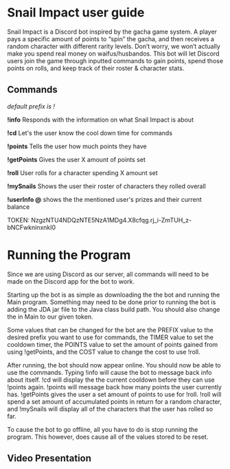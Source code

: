 # Snail Impact user guide
Snail Impact is a Discord bot inspired by the gacha game system. A player pays a specific amount of points to “spin” the gacha,
and then receives a random character with different rarity levels. Don’t worry, we won’t actually make you spend real money on
waifus/husbandos. This bot will let Discord users join the game through inputted commands to gain points, spend those points on rolls,
and keep track of their roster & character stats. 

## Commands
*default prefix is !*

**!info**
Responds with the information on what Snail Impact is about

**!cd**
Let's the user know the cool down time for commands

**!points**
Tells the user how much points they have

**!getPoints**
Gives the user X amount of points set

**!roll**
User rolls for a character spending X amount set

**!mySnails**
Shows the user their roster of characters they rolled overall

**!userInfo @<username>**
shows the the mentioned user's prizes and their current balance

TOKEN: NzgzNTU4NDQzNTE5NzA1MDg4.X8cfqg.rj_i-ZmTUH_z-bNCFwkninxnkI0

# Running the Program
Since we are using Discord as our server, all commands will need to be made on the Discord app for the bot to work. 

Starting up the bot is as simple as downloading the the bot and running the Main program. Something may need to be done prior to running the bot is
adding the JDA jar file to the Java class build path. You should also change the <TOKEN> in Main to our given token.

Some values that can be changed for the bot are the PREFIX value to the desired prefix you want to use for commands, the TIMER value to set the cooldown
timer, the POINTS value to set the amount of points gained from using !getPoints, and the COST value to change the cost to use !roll.

After running, the bot should now appear online. You should now be able to use the commands. Typing !info will cause the bot to message back info about itself.
!cd will display the the current cooldown before they can use !points again. !points will message back how many points the user currently has. !getPoints gives the user
a set amount of points to use for !roll. !roll will spend a set amount of accumulated points in return for a random character, and !mySnails will display all of the 
characters that the user has rolled so far.

To cause the bot to go offline, all you have to do is stop running the program. This however, does cause all of the values stored to be reset.

## Video Presentation